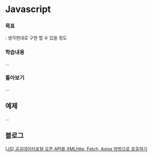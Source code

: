 # Javascript

### 목표

: 생각한대로 구현 할 수 있을 정도  

### 학습내용
...

### 톺아보기
...

## 예제
...

## 블로그
[[JS] 공공데이터포털 오픈 API를 XMLhttp, Fetch, Axios 방법으로 호출하기](https://inseong1204.tistory.com/110)